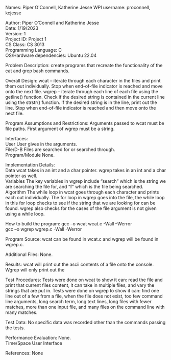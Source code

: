 Names: Piper O'Connell, Katherine Jesse
WPI username: proconnell, kcjesse

Author: 	 Piper O’Connell and Katherine Jesse			 
Date:		 1/19/2023	 
Version:     1			 
Project ID:	 Project 1		 
CS Class:	CS 3013		 
Programming Language:	C	 
OS/Hardware dependencies: Ubuntu 22.04  
				 
Problem Description:	            create programs that recreate the functionality of the cat and grep bash commands.	 
 
Overall Design:	                  wcat – iterate through each character in the files and print them out individually. Stop when end-of-file indicator is reached and                                     move onto the next file. 
                                  wgrep – iterate through each line of each file using the getline() function. Check if the desired string is contained in the current                                   line using the strstr() function. If the desired string is in the line, print out the line. Stop when end-of-file indicator is                                         reached and then move onto the nect file.   
	 		 
 
Program Assumptions 
and Restrictions:	 	              Arguments passed to wcat must be file paths. First argument of wgrep must be a string. 
 
Interfaces: 			 
	User			                      User gives in the arguments.  
	File/D-B		                    Files are searched for or searched through. 	  
	Program/Module                  None. 
 
Implementation Details:  
  Data			                      wcat takes in an int and a char pointer. wgrep takes in an int and a char pointer as well. 	 
	Variables	                      The key variables in wgrep include “search” which is the string we are searching the file for, and “f” which is the file being                                         searched.  
	Algorithm		                    The while loop in wcat goes through each character and prints each out individually. The for loop in wgrep goes into the file, the                                     while loop in this for loop checks to see if the string that we are looking for can be found. wgrep also checks for the cases of the                                   file argument is not given using a while loop.  
 
How to build the program:         gcc –o wcat wcat.c -Wall –Werror  
                                  gcc –o wgrep wgrep.c -Wall -Werror 
 
Program Source:	                  wcat can be found in wcat.c and wgrep will be found in wgrep.c. 		 
 
Additional Files:	                None.  
 
Results:	                        wcat will print out the ascii contents of a file onto the console. Wgrep will only print out the	 
 
Test Procedures:	                Tests were done on wcat to show it can: read the file and print that current files content, it can take in multiple files, and vary                                     the strings that are put in. Tests were done on wgrep to show it can: find one line out of a few from a file, when the file does not                                   exist, too few command line arguments, long search term, long text lines, long files with fewer matches, more than one input file,                                     and many files on the command line with many matches.   

 
Test Data:		                    No specific data was recorded other than the commands passing the tests.  
 
Performance Evaluation:	          None. 	 
 Time/Space 
 User Interface 
 
References:                       None 

